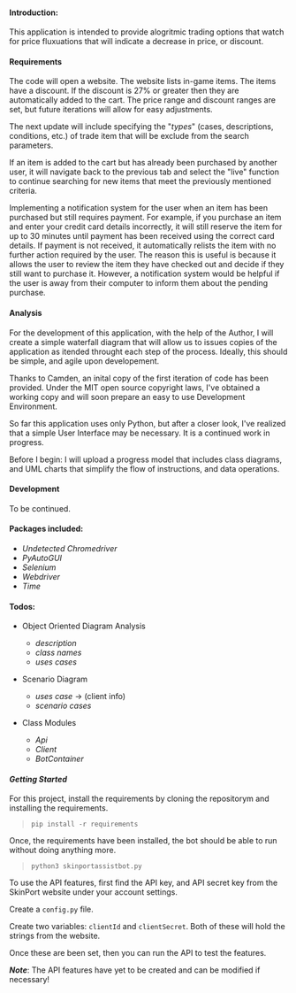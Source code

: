 

#### Introduction:

This application is intended to provide alogritmic trading options that watch for price fluxuations that will indicate a decrease in price, or discount.

#### Requirements
The code will open a website. The website lists in-game items. The items have a discount. If the discount is 27% or greater then they are automatically added to the cart. The price range and discount ranges are set, but future iterations will allow for easy adjustments. 

The next update will include specifying the "*types*" (cases, descriptions, conditions, etc.) of trade item that will be exclude from the search parameters. 

If an item is added to the cart but has already been purchased by another user, it will navigate back to the previous tab and select the "live" function to continue searching for new items that meet the previously mentioned criteria.

Implementing a notification system for the user when an item has been purchased but still requires payment. For example, if you purchase an item and enter your credit card details incorrectly, it will still reserve the item for up to 30 minutes until payment has been received using the correct card details. If payment is not received, it automatically relists the item with no further action required by the user. The reason this is useful is because it allows the user to review the item they have checked out and decide if they still want to purchase it. However, a notification system would be helpful if the user is away from their computer to inform them about the pending purchase.

#### Analysis

For the development of this application, with the help of the Author, I will create a simple waterfall diagram that will allow us to issues copies of the application as itended throught each step of the process. Ideally, this should be simple, and agile upon developement.

Thanks to Camden, an inital copy of the first iteration of code has been provided. Under the MIT open source copyright laws, I've obtained a working copy and will soon prepare an easy to use Development Environment. 

So far this application uses only Python, but after a closer look, I've realized that a simple User Interface may be necessary. It is a continued work in progress. 

Before I begin: I will upload a progress model that includes class diagrams, and UML charts that simplify the flow of instructions, and data operations. 

#### Development

To be continued.

#### Packages included:

- *Undetected Chromedriver*
- *PyAutoGUI*
- *Selenium*
- *Webdriver*
- *Time*

#### Todos:

- Object Oriented Diagram Analysis
    - *description*
    - *class names*
    - *uses cases*

- Scenario Diagram
    - *uses case* $\rightarrow$ (client info)
    - *scenario cases*

- Class Modules
    - *Api*
    - *Client*
    - *BotContainer*



#### *Getting Started*

For this project, install the requirements by cloning the repositorym and installing the requirements.

> ```pip install -r requirements```

Once, the requirements have been installed, the bot should be able to run without doing anything more. 

> ```python3 skinportassistbot.py```

To use the API features, first find the API key, and API secret key from the SkinPort website under your account settings. 

Create a ```config.py``` file. 

Create two variables: ```clientId``` and ```clientSecret```. Both of these will hold the strings from the website. 

Once these are been set, then you can run the API to test the features. 

***Note***: The API features have yet to be created and can be modified if necessary!